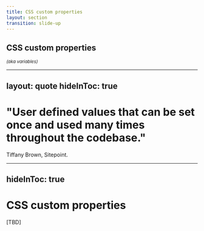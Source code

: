 ```yaml
---
title: CSS custom properties
layout: section
transition: slide-up
---
```


<!-- CSS custom properties -->
<section>
  <h1 class="section-title">
    CSS custom properties
  </h1>

  <small class="text-gray-600">
    <i>(aka variables)</i>
  </small>
</section>

---
layout: quote
hideInToc: true
---

# "User defined values that can be set once and used many times throughout the codebase."

Tiffany Brown, Sitepoint.

---
hideInToc: true
---

# CSS custom properties

[TBD]